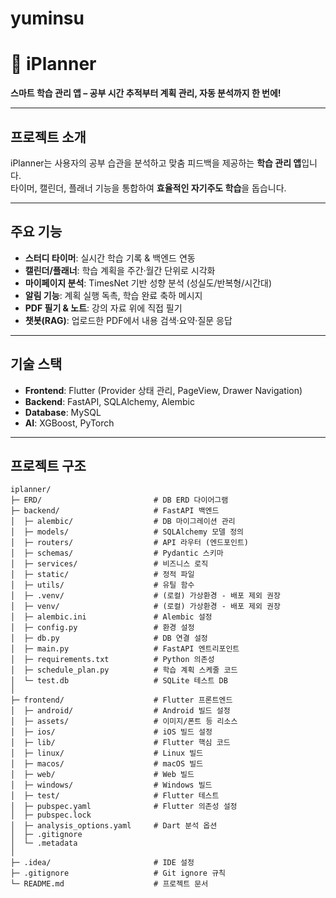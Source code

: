 # yuminsu
# 📖 iPlanner
**스마트 학습 관리 앱 – 공부 시간 추적부터 계획 관리, 자동 분석까지 한 번에!**

---

##  프로젝트 소개
iPlanner는 사용자의 공부 습관을 분석하고 맞춤 피드백을 제공하는 **학습 관리 앱**입니다.  
타이머, 캘린더, 플래너 기능을 통합하여 **효율적인 자기주도 학습**을 돕습니다.  

---

##  주요 기능
- **스터디 타이머**: 실시간 학습 기록 & 백엔드 연동  
- **캘린더/플래너**: 학습 계획을 주간·월간 단위로 시각화  
- **마이페이지 분석**: TimesNet 기반 성향 분석 (성실도/반복형/시간대)  
- **알림 기능**: 계획 실행 독촉, 학습 완료 축하 메시지  
- **PDF 필기 & 노트**: 강의 자료 위에 직접 필기
- **챗봇(RAG)**: 업로드한 PDF에서 내용 검색·요약·질문 응답  

---

##  기술 스택
- **Frontend**: Flutter (Provider 상태 관리, PageView, Drawer Navigation)  
- **Backend**: FastAPI, SQLAlchemy, Alembic  
- **Database**: MySQL  
- **AI**: XGBoost, PyTorch  

---

##  프로젝트 구조
```text
iplanner/
├─ ERD/                         # DB ERD 다이어그램
├─ backend/                     # FastAPI 백엔드
│  ├─ alembic/                  # DB 마이그레이션 관리
│  ├─ models/                   # SQLAlchemy 모델 정의
│  ├─ routers/                  # API 라우터 (엔드포인트)
│  ├─ schemas/                  # Pydantic 스키마
│  ├─ services/                 # 비즈니스 로직
│  ├─ static/                   # 정적 파일
│  ├─ utils/                    # 유틸 함수
│  ├─ .venv/                    # (로컬) 가상환경 - 배포 제외 권장
│  ├─ venv/                     # (로컬) 가상환경 - 배포 제외 권장
│  ├─ alembic.ini               # Alembic 설정
│  ├─ config.py                 # 환경 설정
│  ├─ db.py                     # DB 연결 설정
│  ├─ main.py                   # FastAPI 엔트리포인트
│  ├─ requirements.txt          # Python 의존성
│  ├─ schedule_plan.py          # 학습 계획 스케줄 코드
│  └─ test.db                   # SQLite 테스트 DB
│
├─ frontend/                    # Flutter 프론트엔드
│  ├─ android/                  # Android 빌드 설정
│  ├─ assets/                   # 이미지/폰트 등 리소스
│  ├─ ios/                      # iOS 빌드 설정
│  ├─ lib/                      # Flutter 핵심 코드
│  ├─ linux/                    # Linux 빌드
│  ├─ macos/                    # macOS 빌드
│  ├─ web/                      # Web 빌드
│  ├─ windows/                  # Windows 빌드
│  ├─ test/                     # Flutter 테스트
│  ├─ pubspec.yaml              # Flutter 의존성 설정
│  ├─ pubspec.lock
│  ├─ analysis_options.yaml     # Dart 분석 옵션
│  ├─ .gitignore
│  └─ .metadata
│
├─ .idea/                       # IDE 설정
├─ .gitignore                   # Git ignore 규칙
└─ README.md                    # 프로젝트 문서
